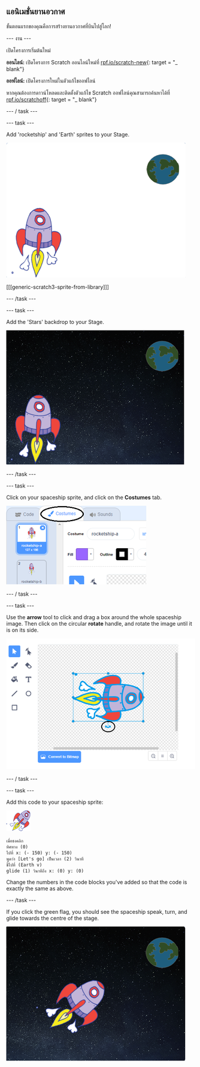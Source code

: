 ## แอนิเมชั่นยานอวกาศ

ขั้นตอนแรกของคุณคือการสร้างยานอวกาศที่บินไปสู่โลก!

\--- งาน \---

เปิดโครงการเริ่มต้นใหม่

**ออนไลน์:** เปิดโครงการ Scratch ออนไลน์ใหม่ที่ [rpf.io/scratch-new](http://rpf.io/scratchon){: target = "_ blank"}

**ออฟไลน์:** เปิดโครงการใหม่ในตัวแก้ไขออฟไลน์

หากคุณต้องการดาวน์โหลดและติดตั้งตัวแก้ไข Scratch ออฟไลน์คุณสามารถค้นหาได้ที่ [rpf.io/scratchoff](http://rpf.io/scratchoff){: target = "_ blank"}

\--- / task \---

\--- task \---

Add 'rocketship' and 'Earth' sprites to your Stage.

![Spaceship and Earth sprites](images/space-sprites.png)

[[[generic-scratch3-sprite-from-library]]]

\--- /task \---

\--- task \---

Add the 'Stars' backdrop to your Stage.

![A space backdrop](images/space-backdrop.png)

\--- /task \---

\--- task \---

Click on your spaceship sprite, and click on the **Costumes** tab.

![Sprite costume](images/space-costume.png)

\--- / task \---

\--- task \---

Use the **arrow** tool to click and drag a box around the whole spaceship image. Then click on the circular **rotate** handle, and rotate the image until it is on its side.

![Rotating a costume](images/space-rotate.png)

\--- / task \---

\--- task \---

Add this code to your spaceship sprite:

![Spaceship sprite](images/sprite-spaceship.png)

```blocks3
เมื่อธงคลิก
ทิศทาง (0)
ไปที่ x: (- 150) y: (- 150)
พูดว่า [Let's go] เป็นเวลา (2) วินาที
ชี้ไปที่ (Earth v)
glide (1) วินาทีถึง x: (0) y: (0)
```

Change the numbers in the code blocks you've added so that the code is exactly the same as above.

\--- /task \---

If you click the green flag, you should see the spaceship speak, turn, and glide towards the centre of the stage.

![Testing a spaceship animation](images/space-animate-stage.png)
